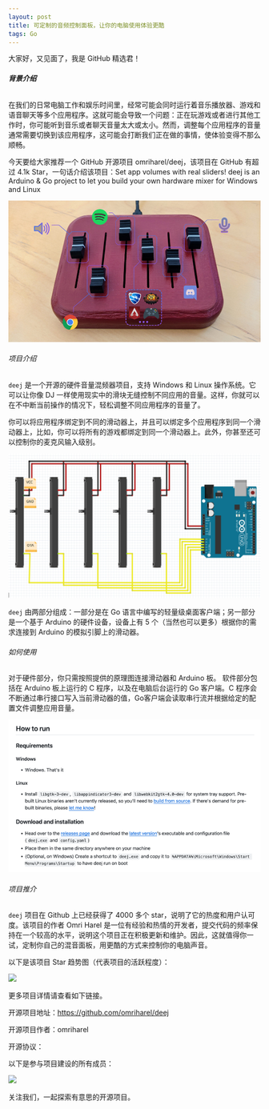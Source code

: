 ```yaml
---
layout: post
title: 可定制的音频控制面板，让你的电脑使用体验更酷
tags: Go
---
```


大家好，又见面了，我是 GitHub 精选君！

###### **背景介绍**

在我们的日常电脑工作和娱乐时间里，经常可能会同时运行着音乐播放器、游戏和语音聊天等多个应用程序。这就可能会导致一个问题：正在玩游戏或者进行其他工作时，你可能听到音乐或者聊天音量太大或太小。然而，调整每个应用程序的音量通常需要切换到该应用程序，这可能会打断我们正在做的事情，使体验变得不那么顺畅。

今天要给大家推荐一个 GitHub 开源项目 omriharel/deej，该项目在 GitHub 有超过 4.1k Star，一句话介绍该项目：Set app volumes with real sliders! deej is an Arduino & Go project to let you build your own hardware mixer for Windows and Linux

![](https://raw.githubusercontent.com/omriharel/deej/master/assets/build-3d-annotated.png)

###### 项目介绍

`deej` 是一个开源的硬件音量混频器项目，支持 Windows 和 Linux 操作系统。它可以让你像 DJ 一样使用现实中的滑块无缝控制不同应用的音量。这样，你就可以在不中断当前操作的情况下，轻松调整不同应用程序的音量了。

你可以将应用程序绑定到不同的滑动器上，并且可以绑定多个应用程序到同一个滑动器上，比如，你可以将所有的游戏都绑定到同一个滑动器上。此外，你甚至还可以控制你的麦克风输入级别。

![](https://raw.githubusercontent.com/omriharel/deej/master/assets/schematic.png)

`deej` 由两部分组成：一部分是在 Go 语言中编写的轻量级桌面客户端；另一部分是一个基于 Arduino 的硬件设备，设备上有 5 个（当然也可以更多）根据你的需求连接到 Arduino 的模拟引脚上的滑动器。

###### 如何使用

对于硬件部分，你只需按照提供的原理图连接滑动器和 Arduino 板。
软件部分包括在 Arduino 板上运行的 C 程序，以及在电脑后台运行的 Go 客户端。C 程序会不断通过串行接口写入当前滑动器的值，Go客户端会读取串行流并根据给定的配置文件调整应用音量。 

![](https://raw.githubusercontent.com/ZhuPeng/pic/master/images/compress_image-20240418225837191.png)

###### 项目推介

`deej` 项目在 Github 上已经获得了 4000 多个 star，说明了它的热度和用户认可度。该项目的作者 Omri Harel 是一位有经验和热情的开发者，提交代码的频率保持在一个较高的水平，说明这个项目正在积极更新和维护。因此，这就值得你一试，定制你自己的混音面板，用更酷的方式来控制你的电脑声音。


以下是该项目 Star 趋势图（代表项目的活跃程度）：

![](https://api.star-history.com/svg?repos=omriharel/deej&type=Timeline)

更多项目详情请查看如下链接。

开源项目地址：https://github.com/omriharel/deej 

开源项目作者：omriharel

开源协议：

以下是参与项目建设的所有成员：

![](https://contrib.rocks/image?repo=omriharel/deej)

关注我们，一起探索有意思的开源项目。


